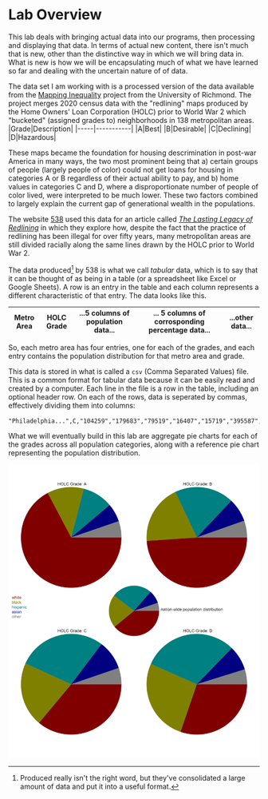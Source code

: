 # Lab Overview
This lab deals with bringing actual data into our programs, then processing and displaying that data. In terms of actual new content, there isn't much that is new, other than the distinctive way in which we will bring data in. What is new is how we will be encapsulating much of what we have learned so far and dealing with the uncertain nature of of data. 

The data set I am working with is a processed version of the data available from the [Mapping Inequality](https://dsl.richmond.edu/panorama/redlining/#loc=5/39.1/-94.58) project from the University of Richmond. The project merges 2020 census data with the "redlining" maps produced by the Home Owners' Loan Corporation (HOLC) prior to World War 2 which "bucketed" (assigned grades to) neighborhoods in 138 metropolitan areas.
|Grade|Description|
|-----|-----------|
|A|Best|
|B|Desirable|
|C|Declining|
|D|Hazardous|

These maps became the foundation for housing descrimination in post-war America in many ways, the two most prominent being that a) certain groups of people (largely people of color) could not get loans for housing in categories A or B regardless of their actual ability to pay, and b) home values in categories C and D, where a disproportionate number of people of color lived, were interpreted to be much lower. These two factors combined to largely explain the current gap of generational wealth in the populations. 

The website [538](https://fivethirtyeight.com/) used this data for an article called [_The Lasting Legacy of Redlining_](https://projects.fivethirtyeight.com/redlining/) in which they explore how, despite the fact that the practice of redlining has been illegal for over fifty years, many metropolitan areas are still divided racially along the same lines drawn by the HOLC prior to World War 2. 

The data produced[^1] by 538 is what we call _tabular_ data, which is to say that it can be thought of as being in a table (or a spreadsheet like Excel or Google Sheets). A row is an entry in the table and each column represents a different characteristic of that entry. The data looks like this.

|Metro Area|HOLC Grade|...5 columns of population data...|... 5 columns of corrosponding percentage data...|...other data...|
|----|----|----|----|----|

So, each metro area has four entries, one for each of the grades, and each entry contains the population distribution for that metro area and grade. 

This data is stored in what is called a `csv` (Comma Separated Values) file. This is a common format for tabular data because it can be easily read and created by a computer. Each line in the file is a row in the table, including an optional header row. On each of the rows, data is seperated by commas, effectively dividing them into columns:

```csv
"Philadelphia...",C,"104259","179683","79519","16407","15719","395587",...
```

What we will eventually build in this lab are aggregate pie charts for each of the grades across all population categories, along with a reference pie chart representing the population distribution. 

![Pie charts for each HOLC Grade with population representation!](assets/lab201-redlining-final.png "HOLC Grade Pie Charts")

<!--Footnotes-->
[^1]: Produced really isn't the right word, but they've consolidated a large amount of data and put it into a useful format. 